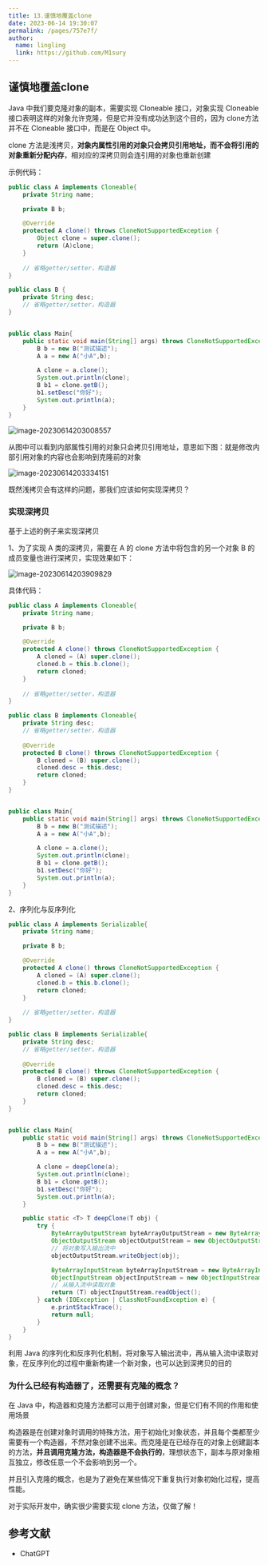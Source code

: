 ```yaml
---
title: 13.谨慎地覆盖clone
date: 2023-06-14 19:30:07
permalink: /pages/757e7f/
author: 
  name: lingling
  link: https://github.com/M1sury
---
```

## 谨慎地覆盖clone

Java 中我们要克隆对象的副本，需要实现 Cloneable 接口，对象实现 Cloneable接口表明这样的对象允许克隆，但是它并没有成功达到这个目的，因为 clone方法并不在 Cloneable 接口中，而是在 Object 中。

clone 方法是浅拷贝，**对象内属性引用的对象只会拷贝引用地址，而不会将引用的对象重新分配内存**，相对应的深拷贝则会连引用的对象也重新创建

示例代码：

```java
public class A implements Cloneable{
    private String name;

    private B b;

    @Override
    protected A clone() throws CloneNotSupportedException {
        Object clone = super.clone();
        return (A)clone;
    }
	
    // 省略getter/setter，构造器
}

public class B {
    private String desc;
	// 省略getter/setter，构造器
}


public class Main{
    public static void main(String[] args) throws CloneNotSupportedException {
        B b = new B("测试描述");
        A a = new A("小A",b);

        A clone = a.clone();
        System.out.println(clone);
        B b1 = clone.getB();
        b1.setDesc("你好");
        System.out.println(a);
    }
}
```



![image-20230614203008557](http://cdn.misury.top/blog/image-20230614203008557.png)

从图中可以看到内部属性引用的对象只会拷贝引用地址，意思如下图：就是修改内部引用对象的内容也会影响到克隆前的对象

![image-20230614203334151](http://cdn.misury.top/blog/image-20230614203334151.png)



既然浅拷贝会有这样的问题，那我们应该如何实现深拷贝？

### 实现深拷贝

基于上述的例子来实现深拷贝

1、为了实现 A 类的深拷贝，需要在 A 的 clone 方法中将包含的另一个对象 B 的成员变量也进行深拷贝，实现效果如下：

![image-20230614203909829](http://cdn.misury.top/blog/image-20230614203909829.png)

具体代码：

```java
public class A implements Cloneable{
    private String name;

    private B b;

    @Override
    protected A clone() throws CloneNotSupportedException {
        A cloned = (A) super.clone();
        cloned.b = this.b.clone();
        return cloned;
    }
	
    // 省略getter/setter，构造器
}

public class B implements Cloneable{
    private String desc;
	// 省略getter/setter，构造器
    
    @Override
    protected B clone() throws CloneNotSupportedException {
        B cloned = (B) super.clone();
        cloned.desc = this.desc;
        return cloned;
    }
}


public class Main{
    public static void main(String[] args) throws CloneNotSupportedException {
        B b = new B("测试描述");
        A a = new A("小A",b);

        A clone = a.clone();
        System.out.println(clone);
        B b1 = clone.getB();
        b1.setDesc("你好");
        System.out.println(a);
    }
}
```



2、序列化与反序列化

```java
public class A implements Serializable{
    private String name;

    private B b;

    @Override
    protected A clone() throws CloneNotSupportedException {
        A cloned = (A) super.clone();
        cloned.b = this.b.clone();
        return cloned;
    }
	
    // 省略getter/setter，构造器
}

public class B implements Serializable{
    private String desc;
	// 省略getter/setter，构造器
    
    @Override
    protected B clone() throws CloneNotSupportedException {
        B cloned = (B) super.clone();
        cloned.desc = this.desc;
        return cloned;
    }
}


public class Main{
    public static void main(String[] args) throws CloneNotSupportedException {
        B b = new B("测试描述");
        A a = new A("小A",b);

        A clone = deepClone(a);
        System.out.println(clone);
        B b1 = clone.getB();
        b1.setDesc("你好");
        System.out.println(a);
    }

    public static <T> T deepClone(T obj) {
        try {
            ByteArrayOutputStream byteArrayOutputStream = new ByteArrayOutputStream();
            ObjectOutputStream objectOutputStream = new ObjectOutputStream(byteArrayOutputStream);
            // 将对象写入输出流中
            objectOutputStream.writeObject(obj);

            ByteArrayInputStream byteArrayInputStream = new ByteArrayInputStream(byteArrayOutputStream.toByteArray());
            ObjectInputStream objectInputStream = new ObjectInputStream(byteArrayInputStream);
            // 从输入流中读取对象
            return (T) objectInputStream.readObject();
        } catch (IOException | ClassNotFoundException e) {
            e.printStackTrace();
            return null;
        }
    }
}
```

利用 Java 的序列化和反序列化机制，将对象写入输出流中，再从输入流中读取对象，在反序列化的过程中重新构建一个新对象，也可以达到深拷贝的目的



### 为什么已经有构造器了，还需要有克隆的概念？

在 Java 中，构造器和克隆方法都可以用于创建对象，但是它们有不同的作用和使用场景

构造器是在创建对象时调用的特殊方法，用于初始化对象状态，并且每个类都至少需要有一个构造器，不然对象创建不出来。而克隆是在已经存在的对象上创建副本的方法，**并且调用克隆方法，构造器是不会执行的**，理想状态下，副本与原对象相互独立，修改任意一个不会影响到另一个。

并且引入克隆的概念，也是为了避免在某些情况下重复执行对象初始化过程，提高性能。



对于实际开发中，确实很少需要实现 clone 方法，仅做了解！

## 参考文献

* ChatGPT